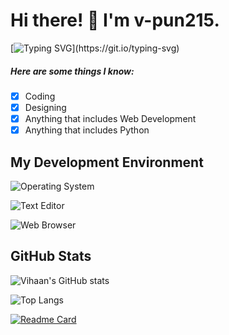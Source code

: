 # Hi there! 👋 I'm v-pun215.

[![Typing SVG](https://readme-typing-svg.demolab.com?font=SF+Pro+Display&size=30&pause=1000&width=435&lines=I'm+a+developer.;I'm+a+designer.;I'm+a+gamer.;I'm+Vihaan.)](https://git.io/typing-svg)

 ##### Here are some things I know:
 
 - [x] Coding
 - [x] Designing
 - [x] Anything that includes Web Development
 - [x] Anything that includes Python

## My Development Environment

![Operating System](https://img.shields.io/static/v1?label=OS&message=Windows%20/%20macOS&color=blue&?style=flat&logo=windows11)

![Text Editor](https://img.shields.io/static/v1?label=Text%20Editor&message=Visual_Studio_Code&color=blue&?style=flat&logo=visualstudiocode)

![Web Browser](https://img.shields.io/static/v1?label=Browser&message=Google_Chrome&color=blue&?style=flat&logo=googlechrome&logoColor=FFFFFF)

## GitHub Stats

![Vihaan's GitHub stats](https://github-readme-stats.vercel.app/api?username=v-pun215&theme=dark\&rank_icon=github)

![Top Langs](https://github-readme-stats.vercel.app/api/top-langs/?username=v-pun215&theme=dark)

[![Readme Card](https://github-readme-stats.vercel.app/api/pin/?username=v-pun215&repo=eClient&theme=dark)](https://github.com/anuraghazra/github-readme-stats)

